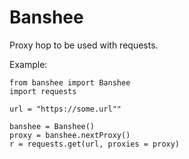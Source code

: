 # Banshee

Proxy hop to be used with requests.

Example:

```
from banshee import Banshee
import requests

url = "https://some.url""

banshee = Banshee()
proxy = banshee.nextProxy()
r = requests.get(url, proxies = proxy)
```
